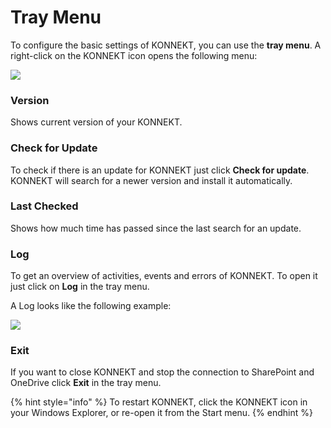 # Tray Menu

To configure the basic settings of KONNEKT, you can use the **tray menu**. A right-click on the KONNEKT icon opens the following menu:

![](<../.gitbook/assets/2022-07-22 11\_15\_41-Windows Sandbox.png>)

### Version

Shows current version of your KONNEKT.

### Check for Update

To check if there is an update for KONNEKT just click **Check for update**. KONNEKT will search for a newer version and install it automatically.

### Last Checked

Shows how much time has passed since the last search for an update.

### Log

To get an overview of activities, events and errors of KONNEKT. To open it just click on **Log** in the tray menu.

A Log looks like the following example:

![](<../.gitbook/assets/2022-07-22 11\_24\_05-Windows Sandbox.png>)

### Exit

If you want to close KONNEKT and stop the connection to SharePoint and OneDrive click **Exit** in the tray menu.

{% hint style="info" %}
To restart KONNEKT, click the KONNEKT icon in your Windows Explorer, or re-open it from the Start menu.
{% endhint %}
